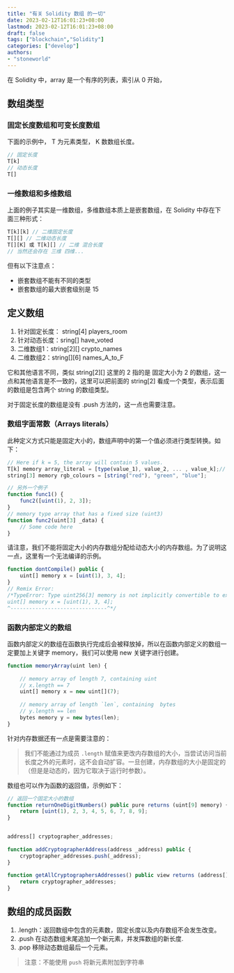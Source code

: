 ```yaml
---
title: "有关 Solidity 数组 的一切"
date: 2023-02-12T16:01:23+08:00
lastmod: 2023-02-12T16:01:23+08:00
draft: false
tags: ["blockchain","Solidity"]
categories: ["develop"]
authors: 
- "stoneworld"
---
```


在 Solidity 中，array 是一个有序的列表，索引从 0 开始，


## 数组类型

### 固定长度数组和可变长度数组

下面的示例中， T 为元素类型， K 数数组长度。

```js
// 固定长度
T[k]
// 动态长度
T[]
```

### 一维数组和多维数组

上面的例子其实是一维数组，多维数组本质上是嵌套数组，在 Solidity 中存在下面三种形式：

```js
T[k][k] // 二维固定长度
T[][] // 二维动态长度
T[][K] 或 T[k][] // 二维 混合长度
// 当然还会存在 三维 四维...
```

但有以下注意点：

* 嵌套数组不能有不同的类型
* 嵌套数组的最大嵌套级别是 15

## 定义数组

1. 针对固定长度： string[4] players_room
2. 针对动态长度：sring[] have_voted
3. 二维数组1：string[2]\[] crypto_names
4. 二维数组2：string[]\[6] names_A_to_F

它和其他语言不同，类似 string[2]\[] 这里的 2 指的是 固定大小为 2 的数组，这一点和其他语言是不一致的，这里可以把前面的 string[2] 看成一个类型，表示后面的数组是包含两个 string 的数组类型。

对于固定长度的数组是没有 .push 方法的，这一点也需要注意。

### 数组字面常数（**Arrays literals**）

此种定义方式只能是固定大小的，数组声明中的第一个值必须进行类型转换。如下：

```js
// Here if k = 5, the array will contain 5 values.  
T[k] memory array_literal = [type(value_1), value_2, ... , value_k];// example  
string[3] memory rgb_colours = [string("red"), "green", "blue"];

// 另外一个例子
function func1() {  
    func2([uint(1), 2, 3]);
}
// memory type array that has a fixed size (uint3)  
function func2(uint[3] _data) {  
    // Some code here
}
```

请注意，我们不能将固定大小的内存数组分配给动态大小的内存数组。为了说明这一点，这里有一个无法编译的示例。

```js
function dontCompile() public {  
    uint[] memory x = [uint(1), 3, 4];  
}
// Remix Error:
/*TypeError: Type uint256[3] memory is not implicitly convertible to expected type uint256[] memory.         
uint[] memory x = [uint(1), 3, 4];           
^-------------------------------^*/
```

### 函数内部定义的数组

函数内部定义的数组在函数执行完成后会被释放掉，所以在函数内部定义的数组一定要加上关键字 memory，我们可以使用 new 关键字进行创建。

```js
function memoryArray(uint len) {  
      
    // memory array of length 7, containing uint  
    // x.length == 7  
    uint[] memory x = new uint[](7);  
      
    // memory array of length `len`, containing  bytes  
    // y.length == len  
    bytes memory y = new bytes(len);
}
```

针对内存数据还有一点是需要注意的：

> 我们不能通过为成员 `.length` 赋值来更改内存数组的大小，当尝试访问当前长度之外的元素时，这不会自动扩容。一旦创建，内存数组的大小是固定的（但是是动态的，因为它取决于运行时参数）。

数组也可以作为函数的返回值，示例如下：

```js
// 返回一个固定大小的数组
function returnOneDigitNumbers() public pure returns (uint[9] memory) {  
	return [uint(1), 2, 3, 4, 5, 6, 7, 8, 9];  
}


address[] cryptographer_addresses;  
  
function addCryptographerAddress(address _address) public {  
	cryptographer_addresses.push(_address);  
}  
  
function getAllCryptographersAddresses() public view returns (address[] memory) {  
	return cryptographer_addresses;  
}

```


## 数组的成员函数

1. .length：返回数组中包含的元素数，固定长度以及内存数组不会发生改变。
2. .push 在动态数组末尾追加一个新元素，并发挥数组的新长度.
3. .pop 移除动态数组最后一个元素。

> 注意：不能使用 `push` 将新元素附加到字符串





